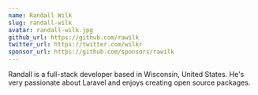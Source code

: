 ```yaml
---
name: Randall Wilk
slug: randall-wilk
avatar: randall-wilk.jpg
github_url: https://github.com/rawilk
twitter_url: https://twitter.com/wilkr
sponsor_url: https://github.com/sponsors/rawilk
---
```


Randall is a full-stack developer based in Wisconsin, United States. He's very passionate about Laravel and enjoys creating open source packages.
